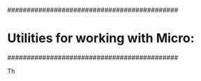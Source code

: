 ############################################
# Utilities for working with Micro: 
############################################

Th

